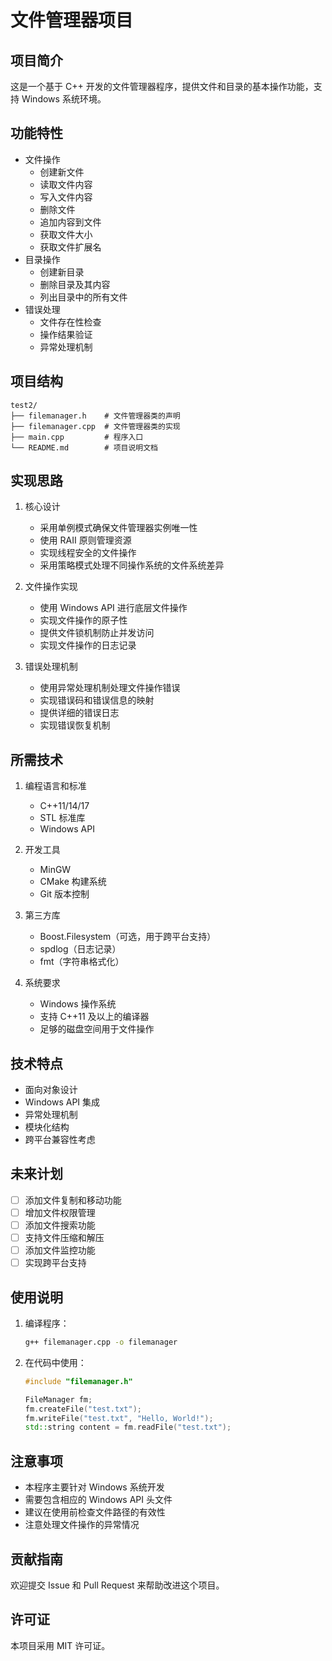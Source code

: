 # 文件管理器项目

## 项目简介
这是一个基于 C++ 开发的文件管理器程序，提供文件和目录的基本操作功能，支持 Windows 系统环境。

## 功能特性
- 文件操作
  - 创建新文件
  - 读取文件内容
  - 写入文件内容
  - 删除文件
  - 追加内容到文件
  - 获取文件大小
  - 获取文件扩展名
- 目录操作
  - 创建新目录
  - 删除目录及其内容
  - 列出目录中的所有文件
- 错误处理
  - 文件存在性检查
  - 操作结果验证
  - 异常处理机制

## 项目结构
```
test2/
├── filemanager.h    # 文件管理器类的声明
├── filemanager.cpp  # 文件管理器类的实现
├── main.cpp         # 程序入口
└── README.md        # 项目说明文档
```

## 实现思路
1. 核心设计
   - 采用单例模式确保文件管理器实例唯一性
   - 使用 RAII 原则管理资源
   - 实现线程安全的文件操作
   - 采用策略模式处理不同操作系统的文件系统差异

2. 文件操作实现
   - 使用 Windows API 进行底层文件操作
   - 实现文件操作的原子性
   - 提供文件锁机制防止并发访问
   - 实现文件操作的日志记录

3. 错误处理机制
   - 使用异常处理机制处理文件操作错误
   - 实现错误码和错误信息的映射
   - 提供详细的错误日志
   - 实现错误恢复机制

## 所需技术
1. 编程语言和标准
   - C++11/14/17
   - STL 标准库
   - Windows API

2. 开发工具
   - MinGW
   - CMake 构建系统
   - Git 版本控制

3. 第三方库
   - Boost.Filesystem（可选，用于跨平台支持）
   - spdlog（日志记录）
   - fmt（字符串格式化）

4. 系统要求
   - Windows 操作系统
   - 支持 C++11 及以上的编译器
   - 足够的磁盘空间用于文件操作

## 技术特点
- 面向对象设计
- Windows API 集成
- 异常处理机制
- 模块化结构
- 跨平台兼容性考虑

## 未来计划
- [ ] 添加文件复制和移动功能
- [ ] 增加文件权限管理
- [ ] 添加文件搜索功能
- [ ] 支持文件压缩和解压
- [ ] 添加文件监控功能
- [ ] 实现跨平台支持

## 使用说明
1. 编译程序：
   ```bash
   g++ filemanager.cpp -o filemanager
   ```
2. 在代码中使用：
   ```cpp
   #include "filemanager.h"
   
   FileManager fm;
   fm.createFile("test.txt");
   fm.writeFile("test.txt", "Hello, World!");
   std::string content = fm.readFile("test.txt");
   ```

## 注意事项
- 本程序主要针对 Windows 系统开发
- 需要包含相应的 Windows API 头文件
- 建议在使用前检查文件路径的有效性
- 注意处理文件操作的异常情况

## 贡献指南
欢迎提交 Issue 和 Pull Request 来帮助改进这个项目。

## 许可证
本项目采用 MIT 许可证。 